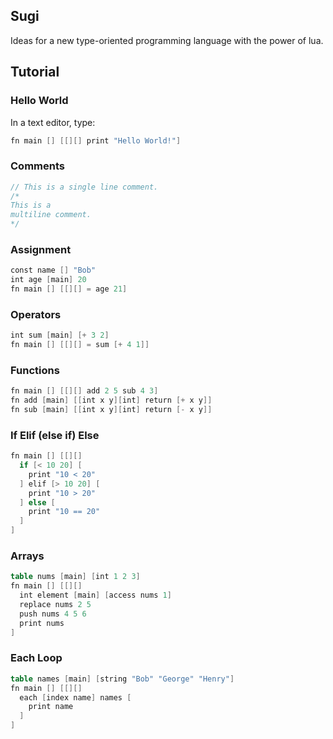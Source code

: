 ## Sugi

Ideas for a new type-oriented programming language with the power of lua.

## Tutorial

### Hello World

In a text editor, type: 

```v
fn main [] [[][] print "Hello World!"]
```

### Comments

```v
// This is a single line comment.
/* 
This is a
multiline comment. 
*/  
```

### Assignment

```v
const name [] "Bob"
int age [main] 20
fn main [] [[][] = age 21]
```
### Operators
```v
int sum [main] [+ 3 2]
fn main [] [[][] = sum [+ 4 1]]
```
### Functions
```v
fn main [] [[][] add 2 5 sub 4 3]
fn add [main] [[int x y][int] return [+ x y]]
fn sub [main] [[int x y][int] return [- x y]]
```
### If Elif (else if) Else
```v
fn main [] [[][]
  if [< 10 20] [
    print "10 < 20"
  ] elif [> 10 20] [
    print "10 > 20"
  ] else [
    print "10 == 20"
  ]
]
```
### Arrays
```v
table nums [main] [int 1 2 3]
fn main [] [[][]
  int element [main] [access nums 1]
  replace nums 2 5
  push nums 4 5 6
  print nums
]
```
### Each Loop
```v
table names [main] [string "Bob" "George" "Henry"]
fn main [] [[][]
  each [index name] names [
    print name
  ]
]
```
